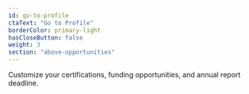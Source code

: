 ```yaml
---
id: go-to-profile
ctaText: "Go to Profile"
borderColor: primary-light
hasCloseButton: false
weight: 3
section: "above-opportunities"
---
```


Customize your certifications, funding opportunities, and annual report deadline.
